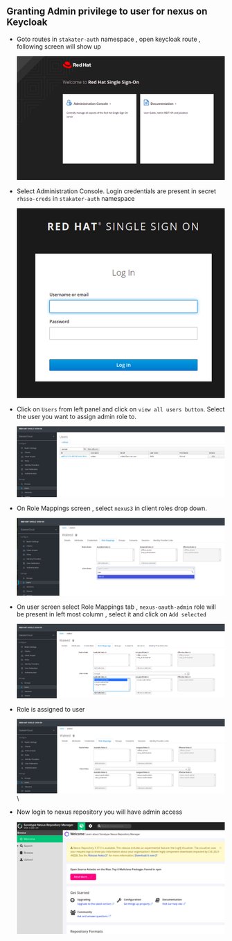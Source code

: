 ## Granting Admin privilege to user for nexus on Keycloak

- Goto routes in `stakater-auth` namespace , open keycloak route , following screen will show up 

  ![Administration Console](./images/keycloak-1.png)

- Select Administration Console. Login credentials are present in secret `rhsso-creds` in `stakater-auth` namespace
  
  ![Login Admin Console](./images/keycloak-2.png)

- Click on `Users` from left panel and click on `view all users button`. Select the user you want to assign admin role to.
  
  ![Users](./images/keycloak-3.png)

- On Role Mappings screen , select `nexus3` in client roles drop down. 
  
  ![Role Mappings](./images/keycloak-4.png)

- On user screen select Role Mappings tab , `nexus-oauth-admin` role will be present in left most column , select it and click on `Add selected`
  
  ![nexus oauth admin Role](./images/keycloak-5.png)

- Role is assigned to user
  
  ![add selected role](./images/keycloak-6.png)\

- Now login to nexus repository you will have admin access
  
  ![Nexus Repository](./images/keycloak-7.png)